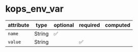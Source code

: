# kops_env_var

| attribute | type | optional | required | computed |
| --- | --- | --- | --- | --- |
| `name` | String | :white_check_mark: |  |  |
| `value` | String |  | :white_check_mark: |  |
